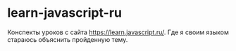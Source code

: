 # learn-javascript-ru
Конспекты уроков с сайта https://learn.javascript.ru/. Где я своим языком стараюсь объяснить пройденную тему.
